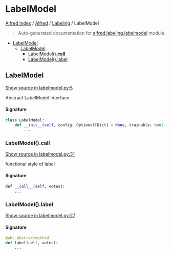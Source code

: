 # LabelModel

[Alfred Index](../../README.md#alfred-index) /
[Alfred](../index.md#alfred) /
[Labeling](./index.md#labeling) /
LabelModel

> Auto-generated documentation for [alfred.labeling.labelmodel](../../../alfred/labeling/labelmodel.py) module.

- [LabelModel](#labelmodel)
  - [LabelModel](#labelmodel-1)
    - [LabelModel().__call__](#labelmodel()__call__)
    - [LabelModel().label](#labelmodel()label)

## LabelModel

[Show source in labelmodel.py:5](../../../alfred/labeling/labelmodel.py#L5)

Abstract LabelModel Interface

#### Signature

```python
class LabelModel:
    def __init__(self, config: Optional[Dict] = None, trainable: bool = False):
        ...
```

### LabelModel().__call__

[Show source in labelmodel.py:31](../../../alfred/labeling/labelmodel.py#L31)

functional style of label

#### Signature

```python
def __call__(self, votes):
    ...
```

### LabelModel().label

[Show source in labelmodel.py:27](../../../alfred/labeling/labelmodel.py#L27)

#### Signature

```python
@abc.abstractmethod
def label(self, votes):
    ...
```
